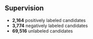 

## Supervision

* **2,164** positively labeled candidates
* **3,774** negatively labeled candidates
* **69,516** unlabeled candidates

<!--
* TODO scatter plot showing distribution of positive/negative candidates firing top k frequent features
    * with opacity proportional to #supervised / #fired
    * with size or color intensity proportional to #fired
-->
